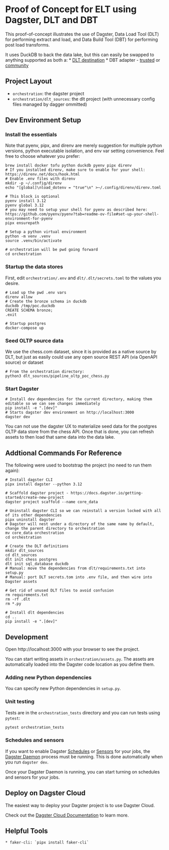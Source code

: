 # Proof of Concept for ELT using Dagster, DLT and DBT

This proof-of-concept illustrates the use of Dagster, Data Load Tool (DLT) for performing extract and load, and Data Build Tool (DBT) for performing post load transforms.

It uses DuckDB to back the data lake, but this can easily be swapped to anything supported as both a:
    * [DLT destination](https://dlthub.com/docs/dlt-ecosystem/destinations/)
    * DBT adapter - [trusted](https://docs.getdbt.com/docs/trusted-adapters) or [community](https://docs.getdbt.com/docs/community-adapters)

## Project Layout

* `orchestration`: the dagster project
* `orchestration/dlt_sources`: the dlt project (with unnecessary config files managed by dagger ommitted)

## Dev Environment Setup

### Install the essentials

Note that pyenv, pipx, and direnv are merely suggestion for multiple python versions, python executable isolation, and env var setting convenience.  Feel free to choose whatever you prefer:
```
brew install docker tofu python duckdb pyenv pipx direnv
# If you installed direnv, make sure to enable for your shell: https://direnv.net/docs/hook.html
# Enable .env files with direnv
mkdir -p ~/.config/direnv
echo "[global]\nload_dotenv = "true"\n" >~/.config/direnv/direnv.toml

# This block is optional
pyenv install 3.12
pyenv global 3.12
# you may need to setup your shell for pyenv as described here: https://github.com/pyenv/pyenv?tab=readme-ov-file#set-up-your-shell-environment-for-pyenv
pipx ensurepath

# Setup a python virtual environment
python -m venv .venv
source .venv/bin/activate

# orchestration will be pwd going forward
cd orchestration
```

### Startup the data stores

First, edit `orchestration/.env` and `dlt/.dlt/secrets.toml` to the values you desire.

```
# Load up the pwd .env vars
direnv allow
# Create the bronze schema in duckdb
duckdb /tmp/poc.duckdb
CREATE SCHEMA bronze;
.exit

# Startup postgres
docker-compose up
```

### Seed OLTP source data

We use the chess.com dataset, since it is provided as a native source by DLT, but just as easily could use
any open source REST API (via OpenAPI source) or dataset

```
# From the orchestration directory:
python3 dlt_sources/pipeline_oltp_poc_chess.py
```

### Start Dagster

```
# Install dev dependencies for the current directory, making them editable so we can see changes immediately
pip install -e ".[dev]"
# Starts dagster dev environment on http://localhost:3000
dagster dev
```

You can not use the dagster UX to materialize seed data for the postgres OLTP data store from the chess API.  Once that is done, you can refresh assets to then load that same data into the data lake.

## Addtional Commands For Reference

The following were used to bootstrap the project (no need to run them again):
```
# Install dagster CLI
pipx install dagster --python 3.12

# Scaffold dagster project - https://docs.dagster.io/getting-started/create-new-project
dagster project scaffold --name core_data

# Uninstall dagster CLI so we can reinstall a version locked with all of its other dependencies
pipx uninstall dagster
# Dagster will nest under a directory of the same name by default, change the parent directory to orchestration
mv core_data orchestration
cd orchestration

# Create the DLT definitions
mkdir dlt_sources
cd dlt_sources
dlt init chess postgres
dlt init sql_database duckdb
# Manual: move the dependencies from dlt/requirements.txt into setup.py
# Manual: port DLT secrets.tom into .env file, and then wire into Dagster assets

# Get rid of unused DLT files to avoid confusion
rm requirements.txt
rm -rf .dlt
rm *.py

# Install dlt dependencies
cd ..
pip install -e ".[dev]"
```

## Development

Open http://localhost:3000 with your browser to see the project.

You can start writing assets in `orchestration/assets.py`. The assets are automatically loaded into the Dagster code location as you define them.

### Adding new Python dependencies

You can specify new Python dependencies in `setup.py`.

### Unit testing

Tests are in the `orchestration_tests` directory and you can run tests using `pytest`:

```bash
pytest orchestration_tests
```

### Schedules and sensors

If you want to enable Dagster [Schedules](https://docs.dagster.io/concepts/partitions-schedules-sensors/schedules) or [Sensors](https://docs.dagster.io/concepts/partitions-schedules-sensors/sensors) for your jobs, the [Dagster Daemon](https://docs.dagster.io/deployment/dagster-daemon) process must be running. This is done automatically when you run `dagster dev`.

Once your Dagster Daemon is running, you can start turning on schedules and sensors for your jobs.

## Deploy on Dagster Cloud

The easiest way to deploy your Dagster project is to use Dagster Cloud.

Check out the [Dagster Cloud Documentation](https://docs.dagster.cloud) to learn more.

## Helpful Tools
    * faker-cli: `pipx install faker-cli`
